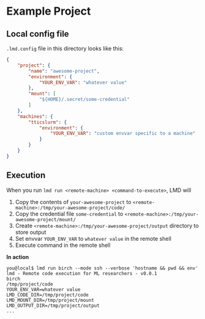 # Example Project
## Local config file
`.lmd.config` file in this directory looks like this:

``` json
{
    "project": {
        "name": "awesome-project",
        "environment": {
            "YOUR_ENV_VAR": "whatever value"
        },
        "mount": [
            "${HOME}/.secret/some-credential"
        ]
    },
    "machines": {
        "tticslurm": {
            "environment": {
                "YOUR_ENV_VAR": "custom envvar specific to a machine"
            }
        }
    }
}

```

## Execution

When you run `lmd run <remote-machine> <command-to-execute>`, LMD will
1. Copy the contents of `your-awesome-project` to `<remote-machine>:/tmp/your-awesome-project/code/`
2. Copy the credential file `some-credential` to `<remote-machine>:/tmp/your-awesome-project/mount/`
4. Create `<remote-machine>:/tmp/your-awesome-project/output` directory to store output
3. Set envvar `YOUR_ENV_VAR` to `whatever value` in the remote shell
5. Execute command in the remote shell

**In action**

```console
you@local$ lmd run birch --mode ssh --verbose 'hostname && pwd && env'
lmd - Remote code execution for ML researchers - v0.0.1
birch
/tmp/project/code
YOUR_ENV_VAR=whatever value
LMD_CODE_DIR=/tmp/project/code
LMD_MOUNT_DIR=/tmp/project/mount
LMD_OUTPUT_DIR=/tmp/project/output
...
```


